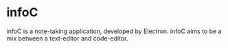 # infoC

infoC is a note-taking application, developed by Electron. infoC aims to be a mix between a text-editor and code-editor.